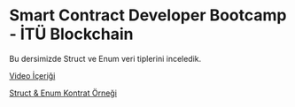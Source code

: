 # Smart Contract Developer Bootcamp - İTÜ Blockchain

Bu dersimizde Struct ve Enum veri tiplerini inceledik.

[Video İçeriği](https://www.youtube.com/watch?v=lV_QtWkp3MY&list=PLby2HXktGwN4Cof_6a8YwlMrboX8-hs73&index=7)

[Struct & Enum Kontrat Örneği](./StructEnum.sol)
